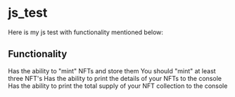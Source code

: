 # js_test

Here is my js test with functionality mentioned below:

## Functionality
Has the ability to "mint" NFTs and store them
You should "mint" at least three NFT's
Has the ability to print the details of your NFTs to the console
Has the ability to print the total supply of your NFT collection to the console

